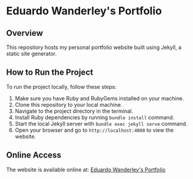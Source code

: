 # Eduardo Wanderley's Portfolio

## Overview

This repository hosts my personal portfolio website built using Jekyll, a static site generator.

## How to Run the Project

To run the project locally, follow these steps:

1. Make sure you have Ruby and RubyGems installed on your machine.
2. Clone this repository to your local machine.
3. Navigate to the project directory in the terminal.
4. Install Ruby dependencies by running `bundle install` command.
5. Start the local Jekyll server with `bundle exec jekyll serve` command.
6. Open your browser and go to `http://localhost:4000` to view the website.

## Online Access

The website is available online at: [Eduardo Wanderley's Portfolio](https://eduardowanderleyde.github.io/my-portfolio)
